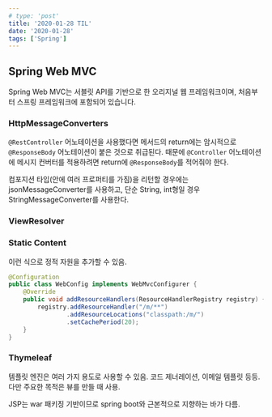 ```yaml
---
# type: 'post'
title: '2020-01-28 TIL'
date: '2020-01-28'
tags: ['Spring']
---
```


## Spring Web MVC

Spring Web MVC는 서블릿 API를 기반으로 한 오리지널 웹 프레임워크이며, 처음부터 스프링 프레임워크에 포함되어 있습니다.

### HttpMessageConverters

`@RestController` 어노테이션을 사용했다면 메서드의 return에는 암시적으로 `@ResponseBody` 어노테이션이 붙은 것으로 취급된다. 때문에 `@Controller` 어노테이션에 메시지 컨버터를 적용하려면 return에 `@ResponseBody`를 적어줘야 한다.

컴포지션 타입(안에 여러 프로퍼티를 가짐)을 리턴할 경우에는 jsonMessageConverter를 사용하고, 단순 String, int형일 경우 StringMessageConverter를 사용한다.

### ViewResolver

### Static Content

이런 식으로 정적 자원을 추가할 수 있음.

```java
@Configuration
public class WebConfig implements WebMvcConfigurer {
    @Override
    public void addResourceHandlers(ResourceHandlerRegistry registry) {
        registry.addResourceHandler("/m/**")
                .addResourceLocations("classpath:/m/")
                .setCachePeriod(20);
    }
}
```

### Thymeleaf

템플릿 엔진은 여러 가지 용도로 사용할 수 있음. 코드 제너레이션, 이메일 템플릿 등등. 다만 주요한 목적은 뷰를 만들 때 사용.

JSP는 war 패키징 기반이므로 spring boot와 근본적으로 지향하는 바가 다름.
